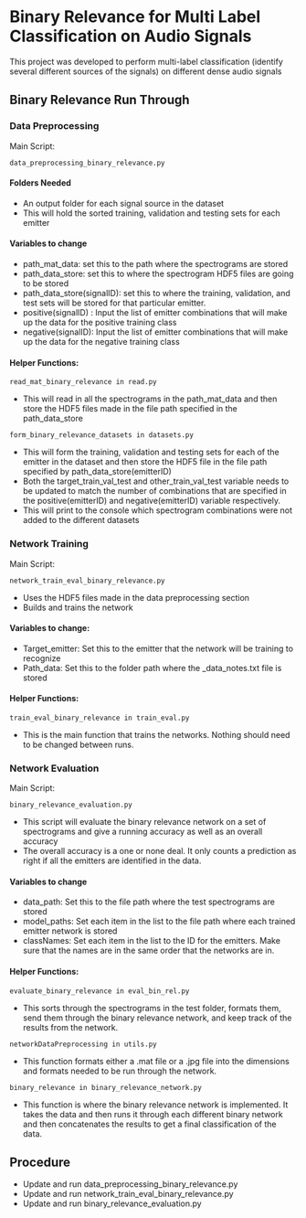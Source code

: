 # Binary Relevance for Multi Label Classification on Audio Signals

This project was developed to perform multi-label classification (identify several different sources of the signals) on different
dense audio signals

## Binary Relevance Run Through
### Data Preprocessing
Main Script:
```
data_preprocessing_binary_relevance.py
```
#### Folders Needed
* An output folder for each signal source in the dataset
* This will hold the sorted training, validation and testing sets for each emitter
#### Variables to change 
* path_mat_data: set this to the path where the spectrograms are stored
* path_data_store: set this to where the spectrogram HDF5 files are going to be stored
* path_data_store(signalID): set this to where the training, validation, and test sets will be stored for that particular emitter.
* positive(signalID) : Input the list of emitter combinations that will make up the data for the positive training class
* negative(signalID): Input the list of emitter combinations that will make up the data for the negative training class
#### Helper Functions:
```
read_mat_binary_relevance in read.py
```
* This will read in all the spectrograms in the path_mat_data and then store the HDF5 files made in the file path specified in the path_data_store
```
form_binary_relevance_datasets in datasets.py
```
* This will form the training, validation and testing sets for each of the emitter in the dataset and then store the HDF5 file in the file path specified by path_data_store(emitterID)
* Both the target_train_val_test and other_train_val_test variable needs to be updated to match the number of combinations that are specified in the positive(emitterID) and negative(emitterID) variable respectively.
* This will print to the console which spectrogram combinations were not added to the different datasets
### Network Training
Main Script:
```
network_train_eval_binary_relevance.py
```
* Uses the HDF5 files made in the data preprocessing section
* Builds and trains the network
#### Variables to change:
* Target_emitter: Set this to the emitter that the network will be training to recognize
* Path_data: Set this to the folder path where the _data_notes.txt file is stored
#### Helper Functions:
```
train_eval_binary_relevance in train_eval.py
```
* This is the main function that trains the networks. Nothing should need to be changed between runs.
### Network Evaluation
Main Script:
```
binary_relevance_evaluation.py
```
* This script will evaluate the binary relevance network on a set of spectrograms and give a running accuracy as well as an overall accuracy
* The overall accuracy is a one or none deal. It only counts a prediction as right if all the emitters are identified in the data.
#### Variables to change
* data_path: Set this to the file path where the test spectrograms are stored
* model_paths: Set each item in the list to the file path where each trained emitter network is stored
* classNames: Set each item in the list to the ID for the emitters. Make sure that the names are in the same order that the networks are in.
#### Helper Functions:
```
evaluate_binary_relevance in eval_bin_rel.py
```
* This sorts through the spectrograms in the test folder, formats them, send them through the binary relevance network, and keep track of the results from the network. 
```
networkDataPreprocessing in utils.py
```
* This function formats either a .mat file or a .jpg file into the dimensions and formats needed to be run through the network.
```
binary_relevance in binary_relevance_network.py
```
* This function is where the binary relevance network is implemented. It takes the data and then runs it through each different binary network and then concatenates the results to get a final classification of the data. 
## Procedure
* Update and run data_preprocessing_binary_relevance.py
* Update and run network_train_eval_binary_relevance.py
* Update and run binary_relevance_evaluation.py
